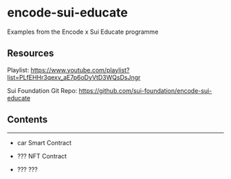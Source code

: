 # encode-sui-educate
Examples from the Encode x Sui Educate programme

## Resources

Playlist: https://www.youtube.com/playlist?list=PLfEHHr3qexv_aE7p6oDyVtD3WQsDsJngr

Sui Foundation Git Repo: https://github.com/sui-foundation/encode-sui-educate

## Contents
---

- car Smart Contract

- ??? NFT Contract

- ??? ???
